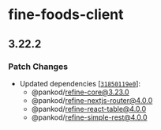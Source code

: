 # fine-foods-client

## 3.22.2

### Patch Changes

-   Updated dependencies [[`31850119e0`](https://github.com/pankod/refine/commit/31850119e069b93f0b5146b039a86e736164383e)]:
    -   @pankod/refine-core@3.23.0
    -   @pankod/refine-nextjs-router@4.0.0
    -   @pankod/refine-react-table@4.0.0
    -   @pankod/refine-simple-rest@4.0.0

